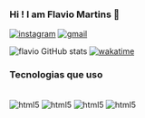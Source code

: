 ### Hi ! I am Flavio Martins 🫶

[![instagram](https://img.shields.io/badge/Instagram-E4405F?style=for-the-badge&logo=instagram&logoColor=white)](https://instagram.com/7_flaviomartins)
[![gmail](https://img.shields.io/badge/Gmail-D14836?style=for-the-badge&logo=gmail&logoColor=white)](https://gmail.com/flaviolimamartins10@gmail.com)

![flavio GitHub stats](https://github-readme-stats.vercel.app/api?username=DEVFlavioLima7&show_icons=true&theme=synthwave)
[![wakatime](https://wakatime.com/badge/user/018d3227-6b69-49a2-9b2d-24abae70f9f9.svg)](https://wakatime.com/@018d3227-6b69-49a2-9b2d-24abae70f9f9)
### Tecnologias que uso

<div style="display: inline block"><br/>
<img align="center" alt="html5" src="https://img.shields.io/badge/C-00599C?style=for-the-badge&logo=c&logoColor=white"/>
<img align="center" alt="html5" src="https://img.shields.io/badge/HTML5-E34F26?style=for-the-badge&logo=html5&logoColor=white"/>
<img align="center" alt="html5" src="https://img.shields.io/badge/CSS3-1572B6?style=for-the-badge&logo=css3&logoColor=white"/>
<img align="center" alt="html5" src="https://img.shields.io/badge/Python-14354C?style=for-the-badge&logo=python&logoColor=white"/>

<div>
